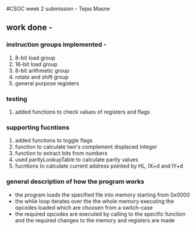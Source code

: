 #CSOC week 2 submission - Tejas Masne

## work done -
### instruction groups implemented -
1. 8-bit load group
2. 16-bit load group
3. 8-bit arithmetic group
4. rotate and shift group
5. general purpose registers
   
### testing 
1. added functions to check values of registers and flags

### supporting fucntions
1. added functions to toggle flags
2. function to calculate two's complement displaced integer
3. function to extract bits from numbers
4. used parityLookupTable to calculate parity values
5. fucntions to calculate current address pointed by HL, IX+d and IY+d

### general description of how the program works 
- the program loads the specified file into memory starting from 0x0000
- the while loop iterates over the the whole memory executing the opcodes loaded which are choosen from a switch-case
- the required opcodes are executed by calling to the specific function and the required changes to the memory and registers are made